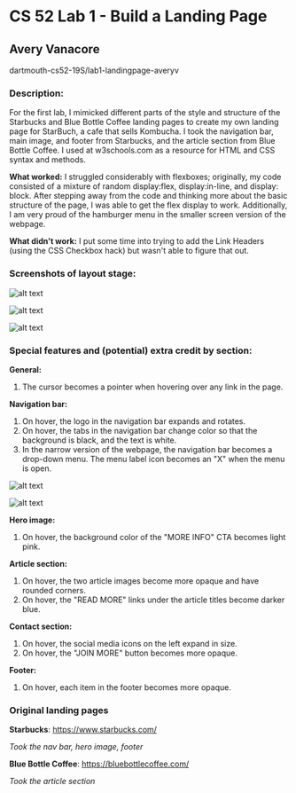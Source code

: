 # CS 52 Lab 1 - Build a Landing Page
## Avery Vanacore 

dartmouth-cs52-19S/lab1-landingpage-averyv

### Description:
For the first lab, I mimicked different parts of the style and structure of the Starbucks and Blue Bottle Coffee landing pages to create my own landing page for StarBuch, a cafe that sells Kombucha.  I took the navigation bar, main image, and footer from Starbucks, and the article section from Blue Bottle Coffee.  I used at w3schools.com as a resource for HTML and CSS syntax and methods.

__What worked:__  I struggled considerably with flexboxes; originally, my code consisted of a mixture of random display:flex, display:in-line, and display: block.  After stepping away from the code and thinking more about the basic structure of the page, I was able to get the flex display to work.  Additionally, I am very proud of the hamburger menu in the smaller screen version of the webpage.  

__What didn't work:__  I put some time into trying to add the Link Headers (using the CSS Checkbox hack) but wasn't able to figure that out. 

### Screenshots of layout stage:
![alt text](file:images/html-screenshot-1.png)

![alt text](file:images/html-screenshot-2.png)

![alt text](file:images/html-screenshot-3.png)

### Special features and (potential) extra credit by section:

__General:__

1. The cursor becomes a pointer when hovering over any link in the page.

__Navigation bar:__

1. On hover, the logo in the navigation bar expands and rotates.
2. On hover, the tabs in the navigation bar change color so that the background is black, and the text is white.
3. In the narrow version of the webpage, the navigation bar becomes a drop-down menu.  The menu label icon becomes an "X" when the menu is open.

![alt text](file:images/narrow-nav-bar-1.png)

![alt text](file:images/narrow-nav-bar-2.png)

__Hero image:__

1. On hover, the background color of the "MORE INFO" CTA becomes light pink.


__Article section:__

1. On hover, the two article images become more opaque and have rounded corners.
2. On hover, the "READ MORE" links under the article titles become darker blue.

__Contact section:__

1. On hover, the social media icons on the left expand in size.
2. On hover, the "JOIN MORE" button becomes more opaque.

__Footer:__

1. On hover, each item in the footer becomes more opaque.


### Original landing pages

__Starbucks__: <https://www.starbucks.com/>

*Took the nav bar, hero image, footer*

__Blue Bottle Coffee__: <https://bluebottlecoffee.com/>

*Took the article section*